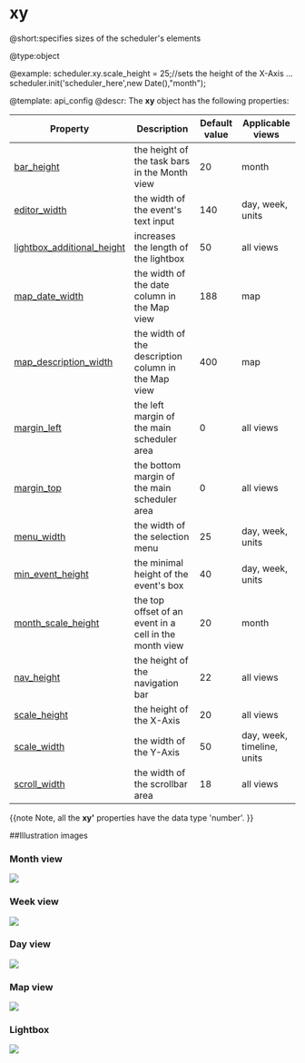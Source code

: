 xy
=============
@short:specifies sizes of the scheduler's elements
	

@type:object	

@example:
scheduler.xy.scale_height = 25;//sets the height of the X-Axis
...
scheduler.init('scheduler_here',new Date(),"month");

@template:	api_config
@descr:
The **xy** object has the following properties:

<table class="list" cellspacing="0" cellpadding="5" border="0">
	<thead>
	<tr>
		<th>
			Property
		</th>
		<th>
			Description
		</th>
		<th>
			Default value
		</th>
		<th>
			Applicable views
		</th>
	</tr>
	</thead>
	<tbody>
	<tr>
		<td><a href="#month">bar_height</a></td>
		<td>the height of the task bars in the Month view</td>
		<td>20</td>
		<td>month</td>
	</tr>
	<tr>
		<td><a href="#week">editor_width</a></td>
		<td>the width of the event's text input</td>
		<td>140</td>
		<td>day, week, units</td>
	</tr>
	<tr>
		<td><a href="#lightbox">lightbox_additional_height</a></td>
		<td>increases the length of the lightbox</td>
		<td>50</td>
		<td>all views</td>
	</tr>
	<tr>
		<td><a href="#map">map_date_width</a></td>
		<td>the width of the date column in the Map view</td>
		<td>188</td>
		<td>map</td>
	</tr>
	<tr>
		<td><a href="#map">map_description_width</a></td>
		<td>the width of the description column in the Map view</td>
		<td>400</td>
		<td>map</td>
	</tr>
	<tr>
		<td><a href="#month">margin_left</a></td>
		<td>the left margin of the main scheduler area</td>
		<td>0</td>
		<td>all views</td>
	</tr>
	<tr>
		<td><a href="#month">margin_top</a></td>
		<td>the bottom margin of the main scheduler area</td>
		<td>0</td>
		<td>all views</td>
	</tr>
	<tr>
		<td><a href="#week">menu_width</a></td>
		<td>the width of the selection menu</td>
		<td>25</td>
		<td>day, week, units</td>
	</tr>
	<tr>
		<td><a href="#week">min_event_height</a></td>
		<td>the minimal height of the event's box</td>
		<td>40</td>
		<td>day, week, units</td>
	</tr>
	<tr>
		<td><a href="#month">month_scale_height</a></td>
		<td>the top offset of an event in a cell in the month view</td>
		<td>20</td>
		<td>month</td>
	</tr>
	<tr>
		<td><a href="#day">nav_height</a></td>
		<td>the height of the navigation bar</td>
		<td>22</td>
		<td>all views</td>
	</tr>
	<tr>
		<td><a href="#day">scale_height</a></td>
		<td>the height of the X-Axis</td>
		<td>20</td>
		<td>all views</td>
	</tr>
	<tr>
		<td><a href="#day">scale_width</a></td>
		<td>the width of the Y-Axis</td>
		<td>50</td>
		<td>day, week, timeline, units</td>
	</tr>
	<tr>
		<td><a href="#day">scroll_width</a></td>
		<td>the width of the scrollbar area</td>
		<td>18</td>
		<td>all views</td>
	</tr>
	</tbody>
</table>


{{note
Note, all the **xy'** properties have the data type 'number'.
}}

##Illustration images

<h3 id="month">Month view</h3> 
<img src="api/month_xy_property.png"/>


<h3 id="week">Week view</h3> 
<img src="api/week_xy_property.png"/>


<h3 id="day">Day view</h3> 
<img src="api/day_xy_property.png"/>


<h3 id="map">Map view</h3> 
<img src="api/map_xy_property.png"/>


<h3 id="lightbox">Lightbox</h3> 
<img src="api/lightbox_xy_property.png"/>
